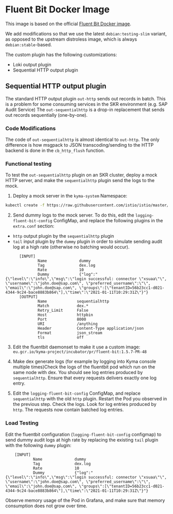 # Fluent Bit Docker Image

This image is based on the official [Fluent Bit Docker image](https://github.com/fluent/fluent-bit-docker-image).

We add modifications so that we use the latest `debian:testing-slim` variant, as opposed to the upstream distroless image, which is always `debian:stable`-based.

The custom plugin has the following customizations:

* Loki output plugin
* Sequential HTTP output plugin

## Sequential HTTP output plugin

The standard HTTP output plugin `out-http` sends out records in batch. This is a problem for some consuming services in the SKR environment (e.g. SAP Audit Service) 
The `out-sequentialhttp` is a drop-in replacement that sends out records sequentially (one-by-one).

### Code Modifications

The code of `out-sequentialhttp` is almost identical to `out-http`. The only difference is how msgpack to JSON transcoding/sending to the HTTP backend is done in the `cb_http_flush` function.  

### Functional testing

To test the `out-sequentialhttp` plugin on an SKR cluster, deploy a mock HTTP server, and make the `sequentialhttp` plugin send the logs to the mock.

1. Deploy a mock server in the `kyma-system` Namespace:
```bash
kubectl create -f https://raw.githubusercontent.com/istio/istio/master/samples/httpbin/httpbin.yaml
```

2. Send dummy logs to the mock server. To do this, edit the `logging-fluent-bit-config` ConfigMap, and replace the following plugins in the `extra.conf` section:
* `http` output plugin by the `sequentialhttp` plugin
* `tail` input plugin by the `dummy` plugin in order to simulate sending audit log at a high rate (otherwise no batching would occur).
```
      [INPUT]
              Name              dummy
              Tag               dex.log
              Rate              10
              Dummy             {"log":"{\"level\":\"info\",\"msg\":\"login successful: connector \"xsuaa\"\", \"username\":\"john.doe@sap.com\", \"preferred_username\":\"\", \"email\":\"john.doe@sap.com\", \"groups\":[\"tenantID=56b23cc1-d021-4344-9c24-bace8883b864\"],\"time\":\"2021-01-11T10:29:31Z\"}"}
      [OUTPUT]
              Name             sequentialhttp
              Match            dex.*
              Retry_Limit      False
              Host             httpbin
              Port             8000
              URI              /anything
              Header           Content-Type application/json
              Format           json_stream
              tls              off
```

3. Edit the fluentbit daemonset to make it use a custom image: `eu.gcr.io/kyma-project/incubator/pr/fluent-bit:1.5.7-PR-48`

4. Make dex generate logs (for example by logging into Kyma console multiple times)Check the logs of the fluentbit pod which run on the same node with dex. You should see log entries produced by `sequentialhttp`. Ensure that every requests delivers exactly one log entry.

5. Edit the `logging-fluent-bit-config` ConfigMap, and replace `sequentialhttp` with the old `http` plugin. Restart the Pod you observed in the previous step. Check the logs. Look for log entries produced by `http`. The requests now contain batched log entries. 

### Load Testing
Edit the fluentbit configuration (`logging-fluent-bit-config` configmap) to send dummy audit logs at high rate by replacing the existing `tail` plugin with the following `dummy` plugin:
```
    [INPUT]
            Name              dummy
            Tag               dex.log
            Rate              10
            Dummy             {"log":"{\"level\":\"info\",\"msg\":\"login successful: connector \"xsuaa\"\", \"username\":\"john.doe@sap.com\", \"preferred_username\":\"\", \"email\":\"john.doe@sap.com\", \"groups\":[\"tenantID=56b23cc1-d021-4344-9c24-bace8883b864\"],\"time\":\"2021-01-11T10:29:31Z\"}"}
```
Observe memory usage of the Pod in Grafana, and make sure that memory consumption does not grow over time.

